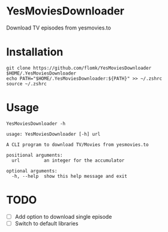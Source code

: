 # YesMoviesDownloader
Download TV episodes from yesmovies.to

# Installation
    git clone https://github.com/flomk/YesMoviesDownloader $HOME/.YesMoviesDownloader
    echo PATH="$HOME/.YesMoviesDownloader:${PATH}" >> ~/.zshrc
    source ~/.zshrc
# Usage
    YesMoviesDownloader -h
    
    usage: YesMoviesDownloader [-h] url

    A CLI program to download TV/Movies from yesmovies.to

    positional arguments:
      url         an integer for the accumulator

    optional arguments:
      -h, --help  show this help message and exit

# TODO
- [ ] Add option to download single episode
- [ ] Switch to default libraries

